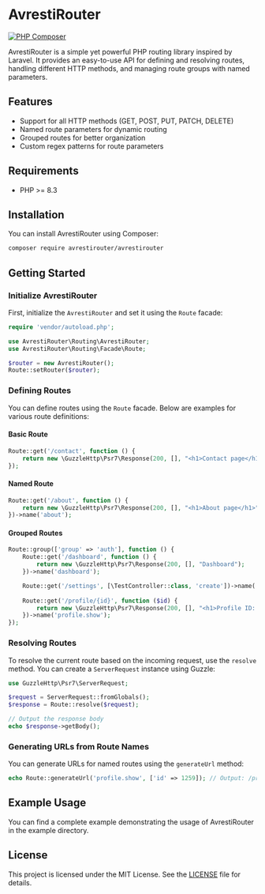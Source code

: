 # AvrestiRouter
[![PHP Composer](https://github.com/fg-tec/avrestirouter/actions/workflows/php.yml/badge.svg)](https://github.com/fg-tec/avrestirouter/actions/workflows/php.yml)

AvrestiRouter is a simple yet powerful PHP routing library inspired by Laravel. It provides an easy-to-use API for defining and resolving routes, handling different HTTP methods, and managing route groups with named parameters.

## Features
* Support for all HTTP methods (GET, POST, PUT, PATCH, DELETE)
* Named route parameters for dynamic routing
* Grouped routes for better organization
* Custom regex patterns for route parameters

## Requirements
* PHP >= 8.3

## Installation
You can install AvrestiRouter using Composer:

```bash
composer require avrestirouter/avrestirouter
```

## Getting Started

### Initialize AvrestiRouter

First, initialize the `AvrestiRouter` and set it using the `Route` facade:

```php
require 'vendor/autoload.php';

use AvrestiRouter\Routing\AvrestiRouter;
use AvrestiRouter\Routing\Facade\Route;

$router = new AvrestiRouter();
Route::setRouter($router);
```

### Defining Routes

You can define routes using the `Route` facade. Below are examples for various route definitions:

#### Basic Route

```php
Route::get('/contact', function () {
    return new \GuzzleHttp\Psr7\Response(200, [], "<h1>Contact page</h1>");
});
```

#### Named Route

```php
Route::get('/about', function () {
    return new \GuzzleHttp\Psr7\Response(200, [], "<h1>About page</h1>");
})->name('about');
```

#### Grouped Routes

```php
Route::group(['group' => 'auth'], function () {
    Route::get('/dashboard', function () {
        return new \GuzzleHttp\Psr7\Response(200, [], "Dashboard");
    })->name('dashboard');

    Route::get('/settings', [\TestController::class, 'create'])->name('settings');
    
    Route::get('/profile/{id}', function ($id) {
        return new \GuzzleHttp\Psr7\Response(200, [], "<h1>Profile ID: $id</h1>");
    })->name('profile.show');
});
```

### Resolving Routes

To resolve the current route based on the incoming request, use the `resolve` method. You can create a `ServerRequest` instance using Guzzle:

```php
use GuzzleHttp\Psr7\ServerRequest;

$request = ServerRequest::fromGlobals();
$response = Route::resolve($request);

// Output the response body
echo $response->getBody();
```

### Generating URLs from Route Names

You can generate URLs for named routes using the `generateUrl` method:

```php
echo Route::generateUrl('profile.show', ['id' => 1259]); // Output: /profile/1259
```

## Example Usage

You can find a complete example demonstrating the usage of AvrestiRouter in the example directory.

## License

This project is licensed under the MIT License. See the [LICENSE](LICENSE.md) file for details.

